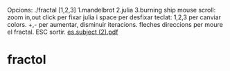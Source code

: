 Opcions:
./fractal [1,2,3]
1.mandelbrot
2.julia
3.burning ship
mouse scroll:
zoom in,out
click per fixar julia
i space per desfixar
teclat:
1,2,3 per canviar colors.
+,- per aumentar, disminuir iteracions.
fleches direccions per moure el fractal.
ESC sortir.
[es.subject (2).pdf](https://github.com/mdiogenes/fractol/files/8388480/es.subject.2.pdf)
# fractol
